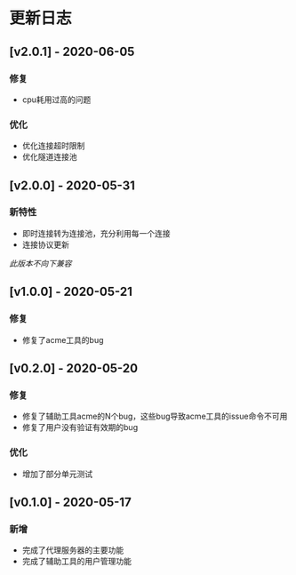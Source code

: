 # 更新日志

## [v2.0.1] - 2020-06-05

### 修复

* cpu耗用过高的问题

### 优化

* 优化连接超时限制
* 优化隧道连接池

## [v2.0.0] - 2020-05-31

### 新特性

* 即时连接转为连接池，充分利用每一个连接
* 连接协议更新

*此版本不向下兼容*

## [v1.0.0] - 2020-05-21

### 修复

* 修复了acme工具的bug

## [v0.2.0] - 2020-05-20

### 修复

* 修复了辅助工具acme的N个bug，这些bug导致acme工具的issue命令不可用
* 修复了用户没有验证有效期的bug

### 优化

* 增加了部分单元测试

## [v0.1.0] - 2020-05-17

### 新增

* 完成了代理服务器的主要功能
* 完成了辅助工具的用户管理功能